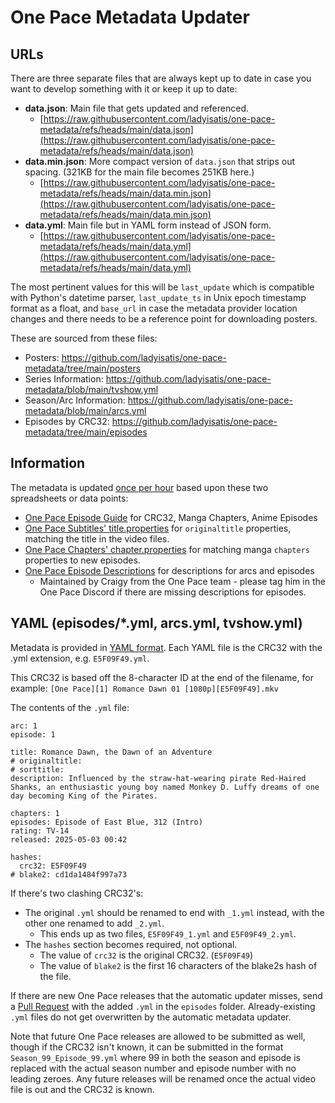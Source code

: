 # One Pace Metadata Updater

## URLs

There are three separate files that are always kept up to date in case you want to develop something with it or keep it up to date:

- **data.json**: Main file that gets updated and referenced.
  - [https://raw.githubusercontent.com/ladyisatis/one-pace-metadata/refs/heads/main/data.json](https://raw.githubusercontent.com/ladyisatis/one-pace-metadata/refs/heads/main/data.json)
- **data.min.json**: More compact version of `data.json` that strips out spacing. (321KB for the main file becomes 251KB here.)
  - [https://raw.githubusercontent.com/ladyisatis/one-pace-metadata/refs/heads/main/data.min.json](https://raw.githubusercontent.com/ladyisatis/one-pace-metadata/refs/heads/main/data.min.json)
- **data.yml**: Main file but in YAML form instead of JSON form.
  - [https://raw.githubusercontent.com/ladyisatis/one-pace-metadata/refs/heads/main/data.yml](https://raw.githubusercontent.com/ladyisatis/one-pace-metadata/refs/heads/main/data.yml)

The most pertinent values for this will be `last_update` which is compatible with Python's datetime parser, `last_update_ts` in Unix epoch timestamp format as a float, and `base_url` in case the metadata provider location changes and there needs to be a reference point for downloading posters.

These are sourced from these files:

- Posters: https://github.com/ladyisatis/one-pace-metadata/tree/main/posters
- Series Information: https://github.com/ladyisatis/one-pace-metadata/blob/main/tvshow.yml
- Season/Arc Information: https://github.com/ladyisatis/one-pace-metadata/blob/main/arcs.yml
- Episodes by CRC32: https://github.com/ladyisatis/one-pace-metadata/tree/main/episodes

## Information

The metadata is updated [once per hour](https://github.com/ladyisatis/one-pace-metadata/blob/main/.github/workflows/metadata-job.yml#L5) based upon these two spreadsheets or data points:

- [One Pace Episode Guide](https://docs.google.com/spreadsheets/d/1HQRMJgu_zArp-sLnvFMDzOyjdsht87eFLECxMK858lA/) for CRC32, Manga Chapters, Anime Episodes
- [One Pace Subtitles' title.properties](https://raw.githubusercontent.com/one-pace/one-pace-public-subtitles/refs/heads/main/main/title.properties) for `originaltitle` properties, matching the title in the video files.
- [One Pace Chapters' chapter.properties](https://raw.githubusercontent.com/one-pace/one-pace-public-subtitles/refs/heads/main/main/chapter.properties) for matching manga `chapters` properties to new episodes.
- [One Pace Episode Descriptions](https://docs.google.com/spreadsheets/d/1M0Aa2p5x7NioaH9-u8FyHq6rH3t5s6Sccs8GoC6pHAM/) for descriptions for arcs and episodes
  - Maintained by Craigy from the One Pace team - please tag him in the One Pace Discord if there are missing descriptions for episodes.

## YAML (episodes/*.yml, arcs.yml, tvshow.yml)

Metadata is provided in [YAML format](https://en.wikipedia.org/wiki/YAML#Syntax). Each YAML file is the CRC32 with the .yml extension, e.g. `E5F09F49.yml`.

This CRC32 is based off the 8-character ID at the end of the filename, for example: `[One Pace][1] Romance Dawn 01 [1080p][E5F09F49].mkv`

The contents of the `.yml` file:

```
arc: 1
episode: 1

title: Romance Dawn, the Dawn of an Adventure
# originaltitle:
# sorttitle:
description: Influenced by the straw-hat-wearing pirate Red-Haired Shanks, an enthusiastic young boy named Monkey D. Luffy dreams of one day becoming King of the Pirates.

chapters: 1
episodes: Episode of East Blue, 312 (Intro)
rating: TV-14
released: 2025-05-03 00:42

hashes: 
  crc32: E5F09F49
# blake2: cd1da1484f997a73
```

If there's two clashing CRC32's:
- The original `.yml` should be renamed to end with `_1.yml` instead, with the other one renamed to add `_2.yml`.
  - This ends up as two files, `E5F09F49_1.yml` and `E5F09F49_2.yml`.
- The `hashes` section becomes required, not optional.
  - The value of `crc32` is the original CRC32. (`E5F09F49`)
  - The value of `blake2` is the first 16 characters of the blake2s hash of the file.

If there are new One Pace releases that the automatic updater misses, send a [Pull Request](https://github.com/ladyisatis/one-pace-metadata/pulls) with the added `.yml` in the `episodes` folder. Already-existing `.yml` files do not get overwritten by the automatic metadata updater.

Note that future One Pace releases are allowed to be submitted as well, though if the CRC32 isn't known, it can be submitted in the format `Season_99_Episode_99.yml` where 99 in both the season and episode is replaced with the actual season number and episode number with no leading zeroes. Any future releases will be renamed once the actual video file is out and the CRC32 is known.
